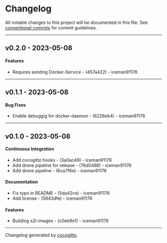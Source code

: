 # Changelog
All notable changes to this project will be documented in this file. See [conventional commits](https://www.conventionalcommits.org/) for commit guidelines.

- - -
## v0.2.0 - 2023-05-08
#### Features
- Requires existing Docker-Service - (457a422) - iceman91176

- - -

## v0.1.1 - 2023-05-08
#### Bug Fixes
- Enable debuggig for docker-daemon - (6228eb4) - iceman91176

- - -

## v0.1.0 - 2023-05-08
#### Continuous Integration
- Add cocogitto hooks - (3a0ac49) - iceman91176
- Add drone pipeline for release - (76d5498) - iceman91176
- Add drone pipeline - (6ca7f6e) - iceman91176
#### Documentation
- Fix typo in README - (5da42ce) - iceman91176
- Add license - (5843dfe) - iceman91176
#### Features
- Building s2i-images - (c0eb9e1) - iceman91176

- - -

Changelog generated by [cocogitto](https://github.com/cocogitto/cocogitto).